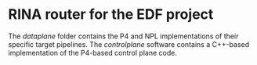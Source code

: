 # RINA router for the EDF project

The _dataplane_ folder contains the P4 and NPL implementations of their specific target pipelines.
The _controlplane_ software contains a C++-based implementation of the P4-based control plane code.
